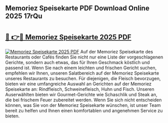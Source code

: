 ## Memoriez Speisekarte PDF Download Online 2025 17rQu

# <h2><a href="http://gc5nph0.nevu.top/?p=Memoriez+Speisekarte">🔗 👉🔴 Memoriez Speisekarte 2025 PDF</a></h2>

[![Memoriez Speisekarte 2025 PDF](https://i.imgur.com/dBaPXMq.png)](http://gc5nph0.nevu.top/?p=Memoriez+Speisekarte)
Auf der Memoriez Speisekarte des Restaurants oder Cafés finden Sie nicht nur eine Liste der vorgeschlagenen Gerichte, sondern auch etwas, das für Ihren Geschmack köstlich und passend ist. Wenn Sie nach einem leichten und frischen Gericht suchen, empfehlen wir Ihnen, unseren Salatbereich auf der Memoriez Speisekarte unseres Restaurants zu besuchen. Für diejenigen, die Fleisch bevorzugen, bieten wir eine umfangreiche Auswahl an Gerichten auf der Memoriez Speisekarte an: Rindfleisch, Schweinefleisch, Huhn und Fisch. Unseren Auserwählten bieten wir Gourmet-Gerichte wie Schaschlik und Steak an, die bei frischem Feuer zubereitet werden. Wenn Sie sich nicht entscheiden können, was Sie von der Memoriez Speisekarte wünschen, ist unser Team bereit zu helfen und Ihnen einen komfortablen und angenehmen Service zu bieten.

